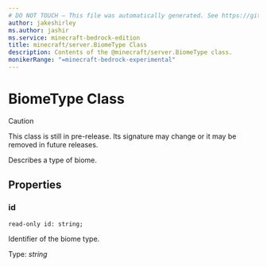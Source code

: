 ```yaml
---
# DO NOT TOUCH — This file was automatically generated. See https://github.com/mojang/minecraftapidocsgenerator to modify descriptions, examples, etc.
author: jakeshirley
ms.author: jashir
ms.service: minecraft-bedrock-edition
title: minecraft/server.BiomeType Class
description: Contents of the @minecraft/server.BiomeType class.
monikerRange: "=minecraft-bedrock-experimental"
---
```

# BiomeType Class

> [!CAUTION]
> This class is still in pre-release.  Its signature may change or it may be removed in future releases.

Describes a type of biome.

## Properties

### **id**
`read-only id: string;`

Identifier of the biome type.

Type: *string*
